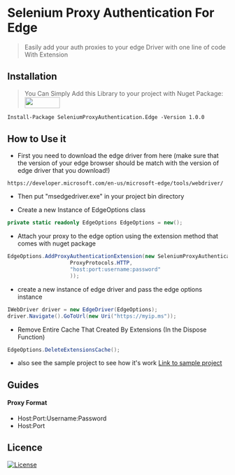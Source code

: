 # Selenium Proxy Authentication For Edge

> Easily add your auth proxies to your edge Driver with one line of code With Extension

## Installation

> You Can Simply Add this Library to your project with Nuget Package: <a href="https://www.nuget.org/packages/SeleniumProxyAuthentication.Edge/">
    <img src="https://www.nuget.org/Content/gallery/img/logo-header.svg" width="80" height="25"/>
    </a>
```markdown
Install-Package SeleniumProxyAuthentication.Edge -Version 1.0.0
```

## How to Use it

- First you need to download the edge driver from here (make sure that the version of your edge browser should be match with the version of edge driver that you download!)

```
https://developer.microsoft.com/en-us/microsoft-edge/tools/webdriver/
```
- Then put "msedgedriver.exe" in your project bin directory

- Create a new Instance of EdgeOptions class

```C#
private static readonly EdgeOptions EdgeOptions = new();
```
 
- Attach your proxy to the edge option using the extension method that comes with nuget package

```C#
EdgeOptions.AddProxyAuthenticationExtension(new SeleniumProxyAuthentication.Proxy(
                    ProxyProtocols.HTTP,
                    "host:port:username:password"
                    ));
```

- create a new instance of edge driver and pass the edge options instance

```C#
IWebDriver driver = new EdgeDriver(EdgeOptions);
driver.Navigate().GoToUrl(new Uri("https://myip.ms"));
```

- Remove Entire Cache That Created By Extensions (In the Dispose Function)

```C#
EdgeOptions.DeleteExtensionsCache();
```

* also see the sample project to see how it's work <a href="https://github.com/mahdibland/SeleniumProxyAuthentication.Edge/blob/8f86ea44b0331f3336749abc204dafb7da351b11/SeleniumProxyAuthentication.Sample/Program.cs">Link to sample project</a>

##  Guides

#### Proxy Format

* Host:Port:Username:Password
* Host:Port
    
## Licence

[![License](http://img.shields.io/:license-mit-blue.svg?style=flat-square)](https://github.com/mahdibland/Selenium-Proxy-Authentication.Edge)
